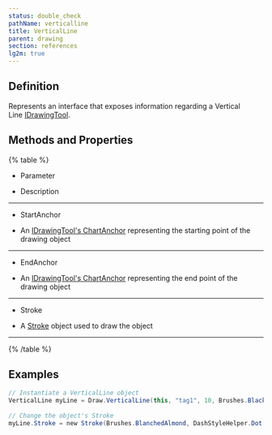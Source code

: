 ```yaml
---
status: double_check
pathName: verticalline
title: VerticalLine
parent: drawing
section: references
lg2m: true
---
```


## Definition

Represents an interface that exposes information regarding a Vertical Line [IDrawingTool](source_files/idrawingtool.md).

## Methods and Properties

{% table %}

* Parameter

* Description

---

* StartAnchor

* An [IDrawingTool's ChartAnchor](source_files/idrawingtool.md#chartanchor) representing the starting point of the drawing object

---

* EndAnchor

* An [IDrawingTool's ChartAnchor](source_files/idrawingtool.md#chartanchor) representing the end point of the drawing object

---

* Stroke

* A [Stroke](stroke_class) object used to draw the object

---

{% /table %}

## Examples

```csharp
// Instantiate a VerticalLine object  
VerticalLine myLine = Draw.VerticalLine(this, "tag1", 10, Brushes.Black);  
   
// Change the object's Stroke  
myLine.Stroke = new Stroke(Brushes.BlanchedAlmond, DashStyleHelper.Dot, 5);
```
